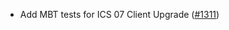*   Add MBT tests for ICS 07 Client Upgrade ([#1311])

[#1311]: https://github.com/informalsystems/ibc-rs/issues/1311
